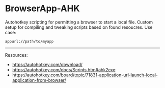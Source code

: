 # BrowserApp-AHK
Autohotkey scripting for permitting a browser to start a local file. Custom setup for compiling and tweaking scripts based on found resoucres. Use case:

`appurl://path/to/myapp`

---
Resources:
- https://autohotkey.com/download/
- https://autohotkey.com/docs/Scripts.htm#ahk2exe
- https://autohotkey.com/board/topic/71831-application-url-launch-local-application-from-browser/
